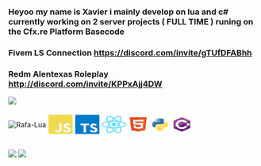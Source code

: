 ### Heyoo my name is Xavier i mainly develop on lua and c# currently working on 2 server projects ( FULL TIME ) runing on the Cfx.re Platform Basecode  

### Fivem LS Connection https://discord.com/invite/gTUfDFABhh

### Redm Alentexas Roleplay http://discord.com/invite/KPPxAjj4DW

<div>
  <a href="https://github.com/krasher023">
  <img height="180em" src="https://github-readme-stats.vercel.app/api?username=krasher023&show_icons=true&theme=dracula&include_all_commits=true&count_private=true"/>
  </a>
  </div>
  
  <div style="display: inline_block"><br>
  <img align="center" alt="Rafa-Lua" height="40" width="50" src="https://upload.wikimedia.org/wikipedia/commons/thumb/c/cf/Lua-Logo.svg/1024px-Lua-Logo.svg.png">
  <img align="center" alt="Rafa-Js" height="40" width="50" src="https://raw.githubusercontent.com/devicons/devicon/master/icons/javascript/javascript-plain.svg">
  <img align="center" alt="Rafa-Ts" height="40" width="50" src="https://raw.githubusercontent.com/devicons/devicon/master/icons/typescript/typescript-plain.svg">
  <img align="center" alt="Rafa-React" height="40" width="50" src="https://raw.githubusercontent.com/devicons/devicon/master/icons/react/react-original.svg">
  <img align="center" alt="Rafa-HTML" height="30" width="40" src="https://raw.githubusercontent.com/devicons/devicon/master/icons/html5/html5-original.svg">
  <img align="center" alt="Rafa-Python" height="30" width="40" src="https://raw.githubusercontent.com/devicons/devicon/master/icons/python/python-original.svg">
  <img align="center" alt="Rafa-Csharp" height="30" width="40" src="https://raw.githubusercontent.com/devicons/devicon/master/icons/csharp/csharp-original.svg">
</div>
  
  </br>
  
  <div> 
  
  <a href="https://instagram.com/xb.1995" target="_blank"><img src="https://img.shields.io/badge/-Instagram-%23E4405F?style=for-the-badge&logo=instagram&logoColor=white" target="_blank"></a>
  <a href = "mailto:krasher023@gmail.com"><img src="https://img.shields.io/badge/-Gmail-%23333?style=for-the-badge&logo=gmail&logoColor=white" target="_blank"></a>
  
 </div>
 
